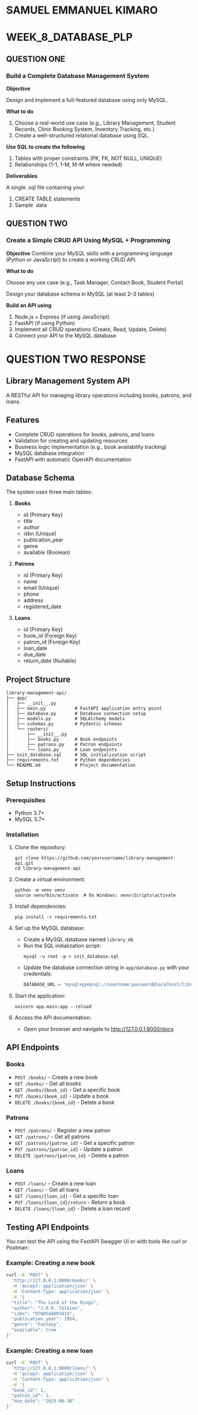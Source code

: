 # SAMUEL EMMANUEL KIMARO 
# WEEK_8_DATABASE_PLP

## QUESTION ONE
### Build a Complete Database Management System
**Objective**

Design and implement a full-featured database using only MySQL.

**What to do**

1. Choose a real-world use case (e.g., Library Management, Student Records, Clinic Booking System, Inventory Tracking, etc.)
2. Create a well-structured relational database using SQL.

**Use SQL to create the following**

1. Tables with proper constraints (PK, FK, NOT NULL, UNIQUE)
2. Relationships (1-1, 1-M, M-M where needed)

**Deliverables**

A single .sql file containing your:

1. CREATE TABLE statements
2. Sample  data



## QUESTION TWO
### Create a Simple CRUD API Using MySQL + Programming

**Objective**
Combine your MySQL skills with a programming language (Python or JavaScript) to create a working CRUD API.

**What to do**

Choose any use case (e.g., Task Manager, Contact Book, Student Portal)

Design your database schema in MySQL (at least 2–3 tables)

**Build an API using**

1. Node.js + Express (if using JavaScript)
2. FastAPI (if using Python)
3. Implement all CRUD operations (Create, Read, Update, Delete)
4. Connect your API to the MySQL database

# QUESTION TWO RESPONSE
## Library Management System API

A RESTful API for managing library operations including books, patrons, and loans.

## Features

- Complete CRUD operations for books, patrons, and loans
- Validation for creating and updating resources
- Business logic implementation (e.g., book availability tracking)
- MySQL database integration
- FastAPI with automatic OpenAPI documentation

## Database Schema

The system uses three main tables:

1. **Books**
   - id (Primary Key)
   - title
   - author
   - isbn (Unique)
   - publication_year
   - genre
   - available (Boolean)

2. **Patrons**
   - id (Primary Key)
   - name
   - email (Unique)
   - phone
   - address
   - registered_date

3. **Loans**
   - id (Primary Key)
   - book_id (Foreign Key)
   - patron_id (Foreign Key)
   - loan_date
   - due_date
   - return_date (Nullable)

## Project Structure

```
library-management-api/
├── app/
│   ├── __init__.py
│   ├── main.py           # FastAPI application entry point
│   ├── database.py       # Database connection setup
│   ├── models.py         # SQLAlchemy models
│   ├── schemas.py        # Pydantic schemas
│   └── routers/
│       ├── __init__.py
│       ├── books.py      # Book endpoints
│       ├── patrons.py    # Patron endpoints
│       └── loans.py      # Loan endpoints
├── init_database.sql     # SQL initialization script
├── requirements.txt      # Python dependencies
└── README.md             # Project documentation
```

## Setup Instructions

### Prerequisites

- Python 3.7+
- MySQL 5.7+

### Installation

1. Clone the repository:
   ```
   git clone https://github.com/yourusername/library-management-api.git
   cd library-management-api
   ```

2. Create a virtual environment:
   ```
   python -m venv venv
   source venv/bin/activate  # On Windows: venv\Scripts\activate
   ```

3. Install dependencies:
   ```
   pip install -r requirements.txt
   ```

4. Set up the MySQL database:
   - Create a MySQL database named `library_db`
   - Run the SQL initialization script:
     ```
     mysql -u root -p < init_database.sql
     ```
   - Update the database connection string in `app/database.py` with your credentials:
     ```python
     DATABASE_URL = "mysql+pymysql://username:password@localhost/library_db"
     ```

5. Start the application:
   ```
   uvicorn app.main:app --reload
   ```

6. Access the API documentation:
   - Open your browser and navigate to http://127.0.0.1:8000/docs

## API Endpoints

### Books

- `POST /books/` - Create a new book
- `GET /books/` - Get all books
- `GET /books/{book_id}` - Get a specific book
- `PUT /books/{book_id}` - Update a book
- `DELETE /books/{book_id}` - Delete a book

### Patrons

- `POST /patrons/` - Register a new patron
- `GET /patrons/` - Get all patrons
- `GET /patrons/{patron_id}` - Get a specific patron
- `PUT /patrons/{patron_id}` - Update a patron
- `DELETE /patrons/{patron_id}` - Delete a patron

### Loans

- `POST /loans/` - Create a new loan
- `GET /loans/` - Get all loans
- `GET /loans/{loan_id}` - Get a specific loan
- `PUT /loans/{loan_id}/return` - Return a book
- `DELETE /loans/{loan_id}` - Delete a loan record

## Testing API Endpoints

You can test the API using the FastAPI Swagger UI or with tools like curl or Postman:

### Example: Creating a new book

```bash
curl -X 'POST' \
  'http://127.0.0.1:8000/books/' \
  -H 'accept: application/json' \
  -H 'Content-Type: application/json' \
  -d '{
  "title": "The Lord of the Rings",
  "author": "J.R.R. Tolkien",
  "isbn": "9780544003415",
  "publication_year": 1954,
  "genre": "Fantasy",
  "available": true
}'
```

### Example: Creating a new loan

```bash
curl -X 'POST' \
  'http://127.0.0.1:8000/loans/' \
  -H 'accept: application/json' \
  -H 'Content-Type: application/json' \
  -d '{
  "book_id": 1,
  "patron_id": 1,
  "due_date": "2023-06-30"
}'
```
